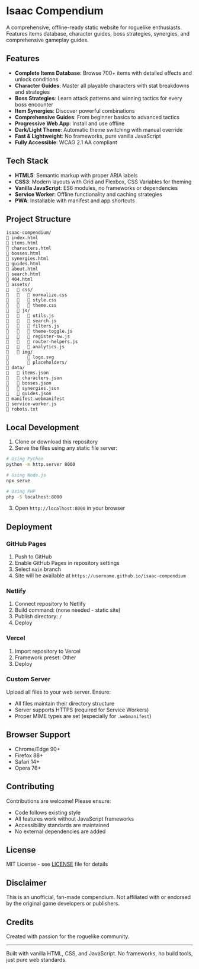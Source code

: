 # Isaac Compendium

A comprehensive, offline-ready static website for roguelike enthusiasts. Features items database, character guides, boss strategies, synergies, and comprehensive gameplay guides.

## Features

- **Complete Items Database**: Browse 700+ items with detailed effects and unlock conditions
- **Character Guides**: Master all playable characters with stat breakdowns and strategies
- **Boss Strategies**: Learn attack patterns and winning tactics for every boss encounter
- **Item Synergies**: Discover powerful combinations
- **Comprehensive Guides**: From beginner basics to advanced tactics
- **Progressive Web App**: Install and use offline
- **Dark/Light Theme**: Automatic theme switching with manual override
- **Fast & Lightweight**: No frameworks, pure vanilla JavaScript
- **Fully Accessible**: WCAG 2.1 AA compliant

## Tech Stack

- **HTML5**: Semantic markup with proper ARIA labels
- **CSS3**: Modern layouts with Grid and Flexbox, CSS Variables for theming
- **Vanilla JavaScript**: ES6 modules, no frameworks or dependencies
- **Service Worker**: Offline functionality and caching strategies
- **PWA**: Installable with manifest and app shortcuts

## Project Structure

```
isaac-compendium/
   index.html
   items.html
   characters.html
   bosses.html
   synergies.html
   guides.html
   about.html
   search.html
   404.html
   assets/
      css/
         normalize.css
         style.css
         theme.css
      js/
         utils.js
         search.js
         filters.js
         theme-toggle.js
         register-sw.js
         router-helpers.js
         analytics.js
      img/
          logo.svg
          placeholders/
   data/
      items.json
      characters.json
      bosses.json
      synergies.json
      guides.json
   manifest.webmanifest
   service-worker.js
   robots.txt
```

## Local Development

1. Clone or download this repository
2. Serve the files using any static file server:

```bash
# Using Python
python -m http.server 8000

# Using Node.js
npx serve

# Using PHP
php -S localhost:8000
```

3. Open `http://localhost:8000` in your browser

## Deployment

### GitHub Pages

1. Push to GitHub
2. Enable GitHub Pages in repository settings
3. Select `main` branch
4. Site will be available at `https://username.github.io/isaac-compendium`

### Netlify

1. Connect repository to Netlify
2. Build command: (none needed - static site)
3. Publish directory: `/`
4. Deploy

### Vercel

1. Import repository to Vercel
2. Framework preset: Other
3. Deploy

### Custom Server

Upload all files to your web server. Ensure:
- All files maintain their directory structure
- Server supports HTTPS (required for Service Workers)
- Proper MIME types are set (especially for `.webmanifest`)

## Browser Support

- Chrome/Edge 90+
- Firefox 88+
- Safari 14+
- Opera 76+

## Contributing

Contributions are welcome! Please ensure:
- Code follows existing style
- All features work without JavaScript frameworks
- Accessibility standards are maintained
- No external dependencies are added

## License

MIT License - see [LICENSE](LICENSE) file for details

## Disclaimer

This is an unofficial, fan-made compendium. Not affiliated with or endorsed by the original game developers or publishers.

## Credits

Created with passion for the roguelike community.

---

Built with vanilla HTML, CSS, and JavaScript. No frameworks, no build tools, just pure web standards.
